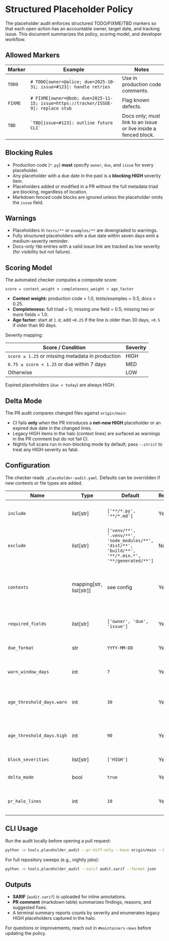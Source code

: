 # Structured Placeholder Policy

The placeholder audit enforces structured TODO/FIXME/TBD markers so that each open action has an accountable owner, target date, and tracking issue. This document summarizes the policy, scoring model, and developer workflow.

## Allowed Markers

| Marker | Example | Notes |
| --- | --- | --- |
| `TODO` | `# TODO[owner=@alice; due=2025-10-31; issue=#123]: handle retries` | Use in production code comments. |
| `FIXME` | `# FIXME[owner=@bob; due=2025-11-15; issue=https://tracker/ISSUE-9]: replace stub` | Flag known defects. |
| `TBD` | `` `TBD[issue=#123]: outline future CLI` `` | Docs only; must link to an issue or live inside a fenced block. |

## Blocking Rules

* Production code (`*.py`) **must** specify `owner`, `due`, and `issue` for every placeholder.
* Any placeholder with a due date in the past is a **blocking HIGH** severity item.
* Placeholders added or modified in a PR without the full metadata triad are blocking, regardless of location.
* Markdown fenced code blocks are ignored unless the placeholder omits the `issue` field.

## Warnings

* Placeholders in `tests/**` or `examples/**` are downgraded to warnings.
* Fully structured placeholders with a due date within seven days emit a medium-severity reminder.
* Docs-only `TBD` entries with a valid issue link are tracked as low severity (for visibility but not failure).

## Scoring Model

The automated checker computes a composite score:

```
score = context_weight × completeness_weight × age_factor
```

* **Context weight:** production code = 1.0, tests/examples = 0.5, docs = 0.25.
* **Completeness:** full triad = 0; missing one field = 0.5; missing two or more fields = 1.0.
* **Age factor:** start at `1.0`; add `+0.25` if the line is older than 30 days, `+0.5` if older than 90 days.

Severity mapping:

| Score / Condition | Severity |
| --- | --- |
| `score ≥ 1.25` or missing metadata in production | HIGH |
| `0.75 ≤ score < 1.25` or due within 7 days | MED |
| Otherwise | LOW |

Expired placeholders (`due < today`) are always HIGH.

## Delta Mode

The PR audit compares changed files against `origin/main`:

* CI fails **only** when the PR introduces a **net-new HIGH** placeholder or an expired due date in the changed lines.
* Legacy HIGH items in the halo (context lines) are surfaced as warnings in the PR comment but do not fail CI.
* Nightly full scans run in non-blocking mode by default; pass `--strict` to treat any HIGH severity as fatal.

## Configuration

The checker reads `.placeholder-audit.yaml`. Defaults can be overridden if new contexts or file types are added.

| Name | Type | Default | Required | Description |
| --- | --- | --- | --- | --- |
| `include` | list[str] | `['**/*.py', '**/*.md']` | Yes | Glob patterns to include in scans. |
| `exclude` | list[str] | `['venv/**', '.venv/**', 'node_modules/**', 'dist/**', 'build/**', '**/*.min.*', '**/generated/**']` | No | Paths to ignore. |
| `contexts` | mapping[str, list[str]] | see config | Yes | Maps context names (`prod_code`, `tests`, `docs`) to glob patterns. |
| `required_fields` | list[str] | `['owner', 'due', 'issue']` | Yes | Metadata fields enforced on placeholders. |
| `due_format` | str | `YYYY-MM-DD` | Yes | Expected due date format. |
| `warn_window_days` | int | `7` | Yes | Days before due date to escalate to MED. |
| `age_threshold_days.warn` | int | `30` | Yes | Blame age (days) before applying +0.25 factor. |
| `age_threshold_days.high` | int | `90` | Yes | Blame age (days) before applying +0.5 factor. |
| `block_severities` | list[str] | `['HIGH']` | Yes | Severities that fail CI. |
| `delta_mode` | bool | `true` | Yes | Enable net-new HIGH gating. |
| `pr_halo_lines` | int | `10` | Yes | Halo lines to include around diff hunks. |

## CLI Usage

Run the audit locally before opening a pull request:

```bash
python -m tools.placeholder_audit --pr-diff-only --base origin/main --halo 10 --sarif audit.sarif --format table
```

For full repository sweeps (e.g., nightly jobs):

```bash
python -m tools.placeholder_audit --sarif audit.sarif --format json
```

## Outputs

* **SARIF** (`audit.sarif`) is uploaded for inline annotations.
* **PR comment** (markdown table) summarizes findings, reasons, and suggested fixes.
* A terminal summary reports counts by severity and enumerates legacy HIGH placeholders captured in the halo.

For questions or improvements, reach out in `#maintainers-news` before updating the policy.
